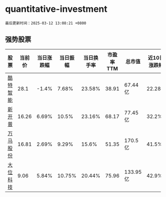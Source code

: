 # quantitative-investment

`最后更新时间：2025-03-12 13:08:21 +0800`

## 强势股票

|股票|当前价|当日涨跌幅|当日振幅|当日换手率|市盈率TTM|总市值|近10日涨跌幅|
|----|----|----|----|----|----|----|----|
|[酷特智能](https://xueqiu.com/S/SZ300840)|28.1|-1.4%|7.68%|23.58%|38.91|67.44亿|22.28%|
|[新开普](https://xueqiu.com/S/SZ300248)|16.26|6.69%|10.5%|23.16%|68.17|77.45亿|32.2%|
|[万马股份](https://xueqiu.com/S/SZ002276)|16.81|2.69%|9.29%|15.6%|51.35|170.5亿|41.5%|
|[大位科技](https://xueqiu.com/S/SH600589)|9.06|5.84%|10.75%|20.44%|75.96|133.95亿|42.9%|
